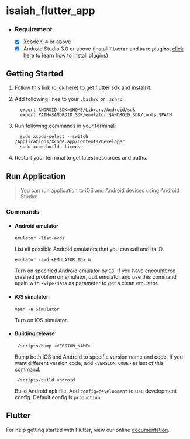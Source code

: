 # isaiah_flutter_app

- ### Requirement

    - [x] Xcode 9.4 or above
    - [x] Android Studio 3.0 or above (install `Flutter` and `Dart` plugins, [click here](https://flutter.io/get-started/editor/) to learn how to install plugins)

Getting Started
------

1. Follow this link ([click here](https://flutter.io/setup-macos/)) to get flutter sdk and install it.
2. Add following lines to your `.bashrc` or `.zshrc`:

    ```
      export ANDROID_SDK=$HOME/Library/Android/sdk
      export PATH=$ANDROID_SDK/emulator:$ANDROID_SDK/tools:$PATH
    ```

3. Run following commands in your terminal:

    ```
      sudo xcode-select --switch /Applications/Xcode.app/Contents/Developer
      sudo xcodebuild -license
    ```

4. Restart your terminal to get latest resources and paths.

Run Application
------

> You can run application to iOS and Android devices using Android Studio!

### Commands

- #### Android emulator

    `emulator -list-avds`

    List all possible Android emulators that you can call and its ID.

    `emulator -avd <EMULATOR_ID> &`

    Turn on specified Android emulator by `ID`. If you have encountered crashed problem on emulator, quit emulator and use this command again with `-wipe-data` as parameter to get a clean emulator.

- #### iOS simulator

    `open -a Simulator`

    Turn on iOS simulator.

- #### Building release

    `./scripts/bump <VERSION_NAME>`

    Bump both iOS and Android to specific version name and code. If you want different version code, add `<VERSION_CODE>` at last of this command.

    `./scripts/build android`

    Build Android apk file. Add `config=development` to use development config. Default config is `production`.

Flutter
------

For help getting started with Flutter, view our online
[documentation](https://flutter.io/).
